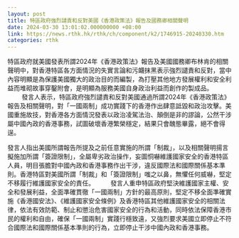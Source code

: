 ```yaml
---
layout: post
title: 特區政府強烈譴責和反對美國《香港政策法》報告及國務卿相關聲明
date: 2024-03-30 13:01:02.000000000 +08:00
link: https://news.rthk.hk/rthk/ch/component/k2/1746915-20240330.htm
categories: rthk
---
```


特區政府就美國發表所謂2024年《香港政策法》報告及美國國務卿布林肯的相關聲明中，對香港特區各方面情況的失實言論和污衊抹黑表示強烈譴責和反對，當中內容明顯是為保護美國獨大的政治目的而編製，為打壓其他地方發展權利和安全利益而堆砌故事穿鑿附會，是明顯為服務美國自身政治利益而創作的製成品。
　　 
發言人表示，特區政府強烈譴責和反對美國通過所謂2024年《香港政策法》報告及相關聲明，對「一國兩制」成功實踐下的香港作出肆意詆毀和政治攻擊。美國重施故技，對香港各方面情況發表以政治凌駕法治、顛倒是非的謬論，公然干涉屬中國內政的香港事務，試圖破壞香港繁榮穩定，結果只會醜態畢露，絕不會得逞。

發言人指出美國所謂報告所提及之前任意實施的所謂「制裁」，以及相關聲明揚言擬施加所謂「簽證限制」，全屬卑劣政治操作，妄圖恫嚇維護國家安全的香港特區人員，明目張膽對中國內政和香港事務作出干涉，違反國際法和國際關係基本準則。香港特區對美國所謂「制裁」和「簽證限制」嗤之以鼻，無懼任何威嚇，堅定不移履行維護國家安全的責任。
　　 
發言人重申特區政府堅決維護國家主權、安全和發展利益，全面準確貫徹「一國兩制」方針的最高原則，堅定不移全面準確實施《香港國安法》、《維護國家安全條例》及香港特區其他維護國家安全的相關法律，依法有效防範、制止和懲治危害國家安全的行為和活動，同時依法保障香港市民的權利和自由，確保「一國兩制」實踐行穩致遠，又強烈要求美國立即停止不符合國際法和國際關係基本準則的行為，立即停止干涉中國內政和香港事務。
